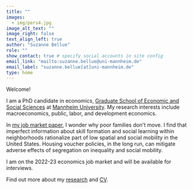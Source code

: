 ```yaml
---
title: "" 
images:
  - img/pers4.jpg
image_alt_text: ""
image_right: false
text_align_left: true
author: "Suzanne Bellue"
role: ""
show_contact: true # specify social accounts in site config
email_link: "mailto:suzanne.bellue@uni-mannheim.de" 
email_label: "suzanne.bellue[at]uni-mannheim.de"
type: home
---
```


Welcome! 


I am a PhD candidate in economics, [Graduate School of Economic and Social Sciences](https://www.uni-mannheim.de/gess/) at [Mannheim University](https://www.vwl.uni-mannheim.de/en/). My research interests include macroeconomics, public, labor, and development economics.

In [my job market paper](research/neighborhoods/Bellue_JMP_Neighborhoods.pdf), I wonder why poor families don't move. I find that imperfect information about skill formation and social learning within neighborhoods rationalize part of low spatial and social mobility in the United States. Housing voucher policies, in the long run, can mitigate adverse effects of segregation on inequality and social mobility.

I am on the 2022-23 economics job market and will be available for interviews. 

Find out more about my [research](research) and [CV](uploads/resume.pdf).

